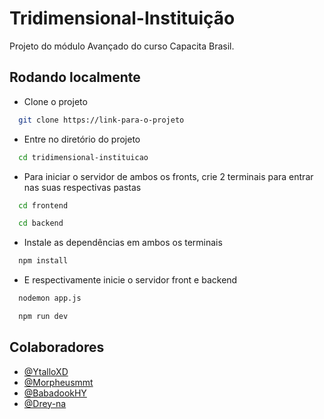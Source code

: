
# Tridimensional-Instituição

Projeto do módulo Avançado do curso Capacita Brasil.

## Rodando localmente

- Clone o projeto

```bash
  git clone https://link-para-o-projeto
```

- Entre no diretório do projeto

```bash
  cd tridimensional-instituicao
```
- Para iniciar o servidor de ambos os fronts, crie 2 terminais para entrar nas suas respectivas pastas

```bash
  cd frontend
```

```bash
  cd backend
```

- Instale as dependências em ambos os terminais

```bash
  npm install
```

- E respectivamente inicie o servidor front e backend

```bash
  nodemon app.js
```
```bash
  npm run dev
```


## Colaboradores

- [@YtalloXD](https://www.github.com/ytalloxd)
- [@Morpheusmmt](https://github.com/Morpheusmmt)
- [@BabadookHY](https://github.com/BabadookHY)
- [@Drey-na](https://github.com/Drey-na)

